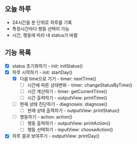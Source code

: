 ## 오늘 하루

- 24시간을 분 단위로 하루를 기록
- 특정시간마다 행동 선택이 가능
- 시간, 행동에 따라 내 status가 바뀜

## 기능 목록

- [x] status 초기화하기 - init: initStatus()
- [x] 하루 시작하기 - init: startDay()
  - [x] 다음 time으로 가기 - timer: nextTime()
    - [ ] 시간에 따른 상태변화 - timer: changeStatusByTime()
    - [ ] 시간 계산하기 - timer: getCurrentTime()
    - [ ] 시간 출력하기 - outputView: printTime()
  - [ ] 현재 상태 진단하기 - diagnoseis: diagnose()
    - [ ] 현재 상태 출력하기 - outputView: printStatus()
  - [ ] 행동하기 - action: action()
    - [ ] 행동 출력하기 - outputView: printAction()
    - [ ] 행동 선택하기 - inputView: chooseAction()
- [x] 하루 결과 보여주기 - outputView: printDay()